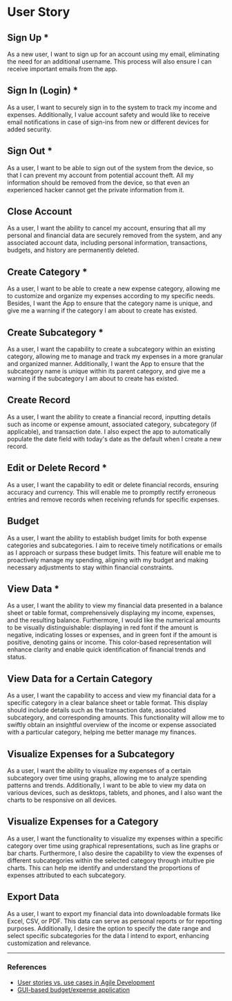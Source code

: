 # User Story

## Sign Up *

As a new user, I want to sign up for an account using my email, eliminating the need for an additional username. This process will also ensure I can receive important emails from the app.

## Sign In (Login) *

As a user, I want to securely sign in to the system to track my income and expenses. Additionally, I value account safety and would like to receive email notifications in case of sign-ins from new or different devices for added security.

## Sign Out *

As a user, I want to be able to sign out of the system from the device, so that I can prevent my account from potential account theft. All my information should be removed from the device, so that even an experienced hacker cannot get the private information from it.

## Close Account

As a user, I want the ability to cancel my account, ensuring that all my personal and financial data are securely removed from the system, and any associated account data, including personal information, transactions, budgets, and history are permanently deleted.

## Create Category *

As a user, I want to be able to create a new expense category, allowing me to customize and organize my expenses according to my specific needs. Besides, I want the App to ensure that the category name is unique, and give me a warning if the category I am about to create has existed. 

## Create Subcategory *

As a user, I want the capability to create a subcategory within an existing category, allowing me to manage and track my expenses in a more granular and organized manner. Additionally, I want the App to ensure that the subcategory name is unique within its parent category, and give me a warning if the subcategory I am about to create has existed.

## Create Record

As a user, I want the ability to create a financial record, inputting details such as income or expense amount, associated category, subcategory (if applicable), and transaction date. I also expect the app to automatically populate the date field with today's date as the default when I create a new record.

## Edit or Delete Record *

As a user, I want the capability to edit or delete financial records, ensuring accuracy and currency. This will enable me to promptly rectify erroneous entries and remove records when receiving refunds for specific expenses.

## Budget

As a user, I want the ability to establish budget limits for both expense categories and subcategories. I aim to receive timely notifications or emails as I approach or surpass these budget limits. This feature will enable me to proactively manage my spending, aligning with my budget and making necessary adjustments to stay within financial constraints.

## View Data *

As a user, I want the ability to view my financial data presented in a balance sheet or table format, comprehensively displaying my income, expenses, and the resulting balance. Furthermore, I would like the numerical amounts to be visually distinguishable: displaying in red font if the amount is negative, indicating losses or expenses, and in green font if the amount is positive, denoting gains or income. This color-based representation will enhance clarity and enable quick identification of financial trends and status.

## View Data for a Certain Category

As a user, I want the capability to access and view my financial data for a specific category in a clear balance sheet or table format. This display should include details such as the transaction date, associated subcategory, and corresponding amounts. This functionality will allow me to swiftly obtain an insightful overview of the income or expense associated with a particular category, helping me better manage my finances.

## Visualize Expenses for a Subcategory

As a user, I want the ability to visualize my expenses of a certain subcategory over time using graphs, allowing me to analyze spending patterns and trends. Additionally, I want to be able to view my data on various devices, such as desktops, tablets, and phones, and I also want the charts to be responsive on all devices. 

## Visualize Expenses for a Category

As a user, I want the functionality to visualize my expenses within a specific category over time using graphical representations, such as line graphs or bar charts. Furthermore, I also desire the capability to view the expenses of different subcategories within the selected category through intuitive pie charts. This can help me identify and understand the proportions of expenses attributed to each subcategory.

## Export Data

As a user, I want to export my financial data into downloadable formats like Excel, CSV, or PDF. This data can serve as personal reports or for reporting purposes. Additionally, I desire the option to specify the date range and select specific subcategories for the data I intend to export, enhancing customization and relevance.

---

### References

* [User stories vs. use cases in Agile Development](https://www.delibr.com/post/user-stories-vs-use-cases-in-agile-development)
* [GUI-based budget/expense application](https://docs.google.com/document/d/1h_e2R88jX2n8EN1o4uLtIx0yrgCMuwTPUCg5vXB3qNA/edit?usp=sharinghttps://docs.google.com/document/d/1h_e2R88jX2n8EN1o4uLtIx0yrgCMuwTPUCg5vXB3qNA/edit?usp=sharing)